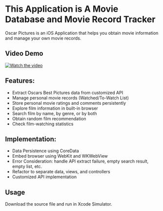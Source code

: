 # This Application is A Movie Database and Movie Record Tracker
Oscar Pictures is an iOS Application that helps you obtain movie information and manage your own movie records.

## Video Demo

[![Watch the video](https://img.youtube.com/vi/nuWe2q6g5Jc/0.jpg)](https://youtu.be/nuWe2q6g5Jc)

## Features:
* Extract Oscars Best Pictures data from customized API
* Manage personal movie records (Watched/To-Watch List)
* Store personal movie ratings and comments persistently
* Explore film information in built-in browser
* Search film by name, by genre, or by both
* Obtain random film recommendation
* Check film-watching statistics

## Implementation:
* Data Persistence using CoreData
* Embed browser using WebKit and WKWebView
* Error Consideration: handle API extract failure, empty search result, empty list, etc.
* Refactor to separate data, views, and controllers
* Customized API implementation

## Usage
Download the source file and run in Xcode Simulator.
